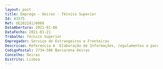 ```yaml
--- 
layout: post
title: Emprego - Oeiras - Técnico Superior
Id: 83575
Ref: OE202101/0088
DataAbertura: 2021-01-06
DataFecho: 2021-01-21
Trabalho: Técnico Superior
Empregador: Serviço de Estrangeiros e Fronteiras
Descricao: Referencia A  Elaboração de Informações, regulamentos e pareceres na área da gestão financeira e de recursos humanos. (Lic. Direito)Referencia B  Elaboração de Informações, regulamentos e pareceres na área da gestão financeira e contratação pública. (Lic. Direito)Referencia C  Elaboração de Informações, regulamentos e pareceres na área da gestão financeira incluindo o acompanhamento de fundos comunitários. (Lic. Contabilidade, Gestão ou Economia)Referencia D  Gestão do Fardamento. (Lic. Engenharia Têxtil)Referencia E  Gestão da frota automóvel. (Lic. Engenharia Mecânica)Referencia F  Gestão das instalações do SEF. (Lic. Engenharia Civil)Referencia G  Gestão das instalações do SEF. (Lic. Arquitetura)Referencia H  Gestão do Fardamento (Lic. ignorada)
CodigoPostal: 2734-506 Barcarena Oeiras
Concelho: Oeiras
Distrito: Lisboa
--- 
```

